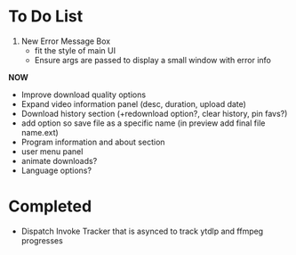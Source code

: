 # To Do List
1. New Error Message Box
    - fit the style of main UI
    - Ensure args are passed to display a small window with error info


**NOW**
- Improve download quality options
- Expand video information panel (desc, duration, upload date)
- Download history section (+redownload option?, clear history, pin favs?)
- add option so save file as a specific name (in preview add final file name.ext)
- Program information and about section
- user menu panel
- animate downloads?
- Language options?

# Completed
- Dispatch Invoke Tracker that is asynced to track ytdlp and ffmpeg progresses
